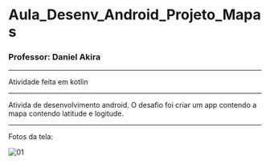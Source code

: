 # Aula_Desenv_Android_Projeto_Mapas
### Professor: Daniel Akira

---

Atividade feita em kotlin

-----

Ativida de desenvolvimento android. O desafio foi criar um app contendo a mapa contendo latitude e logitude.

---

Fotos da tela:

![01](https://user-images.githubusercontent.com/81994459/186052096-c94f0b8c-6d78-42ca-b392-0703008767ec.PNG)
